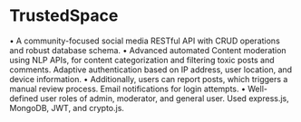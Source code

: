 # TrustedSpace

• A community-focused social media RESTful API with CRUD operations and robust database schema.
• Advanced automated Content moderation using NLP APIs, for content categorization and filtering toxic posts and comments. Adaptive authentication based on IP address, user location, and device information.
• Additionally, users can report posts, which triggers a manual review process. Email notifications for login attempts.
• Well-defined user roles of admin, moderator, and general user. Used express.js, MongoDB, JWT, and crypto.js.

